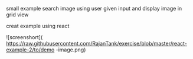 small example search image using user given input and display image in grid view 

creat example using react 

![screenshort](
   https://raw.githubusercontent.com/RajanTank/exercise/blob/master/react-example-2/to/demo -image.png)
